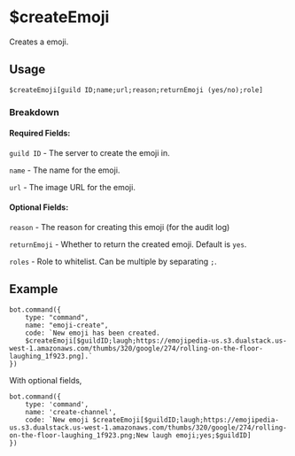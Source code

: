 # $createEmoji
Creates a emoji.

## Usage
```$createEmoji[guild ID;name;url;reason;returnEmoji (yes/no);role]```

### Breakdown

#### Required Fields:

`guild ID` - The server to create the emoji in.

`name` - The name for the emoji.

`url` - The image URL for the emoji.


#### Optional Fields:

`reason` - The reason for creating this emoji (for the audit log)

`returnEmoji` - Whether to return the created emoji. Default is `yes`.

`roles` - Role to whitelist. Can be multiple by separating `;`.

## Example
```
bot.command({
    type: "command",
    name: "emoji-create",
    code: `New emoji has been created. 
    $createEmoji[$guildID;laugh;https://emojipedia-us.s3.dualstack.us-west-1.amazonaws.com/thumbs/320/google/274/rolling-on-the-floor-laughing_1f923.png].`
})
```

With optional fields,
```
bot.command({
    type: 'command',
    name: 'create-channel',
    code: `New emoji $createEmoji[$guildID;laugh;https://emojipedia-us.s3.dualstack.us-west-1.amazonaws.com/thumbs/320/google/274/rolling-on-the-floor-laughing_1f923.png;New laugh emoji;yes;$guildID]
})
